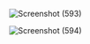 ![Screenshot (593)](https://github.com/user-attachments/assets/d9188705-5ba2-4b19-b299-486f251e36c6)

![Screenshot (594)](https://github.com/user-attachments/assets/0e827f33-f793-4745-b5f1-cee95a75dfe3)
